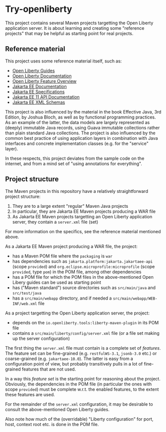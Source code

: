 # Try-openliberty

This project contains several Maven projects targetting the Open Liberty application server.
It is about learning and creating some "reference projects" that may be helpful as starting point for real projects.

## Reference material

This project uses some reference material itself, such as:
* [Open Liberty Guides](https://openliberty.io/guides/)
* [Open Liberty Documentation](https://openliberty.io/docs/latest/overview.html)
* [Open Liberty Feature Overview](https://openliberty.io/docs/latest/reference/feature/feature-overview.html)
* [Jakarta EE Documentation](https://jakarta.ee/learn/#documentation)
* [Jakarta EE Specifications](https://jakarta.ee/specifications/)
* [Jakarta EE 11 API Documentation](https://jakarta.ee/specifications/platform/11/apidocs/)
* [Jakarta EE XML Schemas](https://jakarta.ee/xml/ns/jakartaee/)

This project is also influenced by the material in the book Effective Java, 3rd Edition, by Joshua Bloch,
as well as by functional programming practices. As an example of the latter, the data models are largely represented
as (deeply) immutable Java records, using Guava immutable collections rather than plain standard Java collections.
The project is also influenced by the common best practice of using application layers in combination with Java interfaces
and concrete implementation classes (e.g. for the "service" layer).

In these respects, this project deviates from the sample code on the internet, and from a mind set of "using annotations for
everything".

## Project structure

The Maven projects in this repository have a relatively straightforward project structure:
1. They are to a large extent "regular" Maven Java projects
2. In particular, they are Jakarta EE Maven projects producing a WAR file
3. As Jakarta EE Maven projects targetting an Open Liberty application server, they contain a `server.xml` file (set)

For more information on the specifics, see the reference material mentioned above.

As a Jakarta EE Maven project producing a WAR file, the project:
* has a Maven POM file where the `packaging` is `war`
* has dependencies such as `jakarta.platform:jakarta.jakartaee-api` (scope `provided`) and `org.eclipse.microprofile:microprofile` (scope `provided`, type `pom`) in the POM file, among other dependencies
* has a POM file for which the POM files in the above-mentioned Open Libery guides can be used as starting point
* has ("Maven standard") source directories such as `src/main/java` and `src/test/java`
* has a `src/main/webapp` directory, and if needed a `src/main/webapp/WEB-INF/web.xml` file

As a project targetting the Open Liberty application server, the project:
* depends on the `io.openliberty.tools:liberty-maven-plugin` in its POM file
* contains a `src/main/liberty/config/server.xml` file (or a file set making up the server configuration)

The first thing the `server.xml` file must contain is a complete set of *features*. The feature set can be fine-grained
(e.g. `restfulWS-3.1`, `jsonb-3.0` etc.) or coarse-grained (e.g. `jakartaee-10.0`). The latter is easy from a configuration
point of view, but probably transitively pulls in a lot of fine-grained features that are not used.

In a way this *feature set* is the starting point for reasoning about the project. Obviously, the dependencies in the POM file
(in particular the ones with scope `provided`) must be complete w.r.t. the enabled features, to the extent these features are
used.

For the remainder of the `server.xml` configuration, it may be desirable to consult the above-mentioned Open Liberty guides.

Also note how much of the (overridable) "Liberty configuration" for port, host, context root etc. is done in the POM file.

